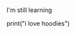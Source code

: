 I'm still learning

print("i love hoodies")
<!---
ffmpegf/ffmpegf is a ✨ special ✨ repository because its `README.md` (this file) appears on your GitHub profile.
You can click the Preview link to take a look at your changes.
--->
